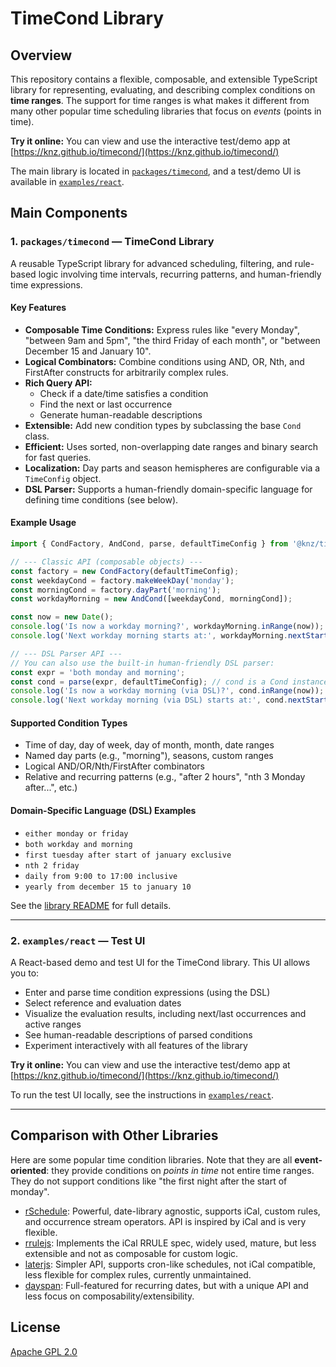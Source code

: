 # TimeCond Library

## Overview

This repository contains a flexible, composable, and extensible TypeScript library for representing, evaluating, and describing complex conditions on **time ranges**. The support for time ranges is what makes it different from many other popular time scheduling libraries that focus on _events_ (points in time).

**Try it online:** You can view and use the interactive test/demo app at [https://knz.github.io/timecond/](https://knz.github.io/timecond/)

The main library is located in [`packages/timecond`](./packages/timecond), and a test/demo UI is available in [`examples/react`](./examples/react).

## Main Components

### 1. `packages/timecond` — TimeCond Library

A reusable TypeScript library for advanced scheduling, filtering, and rule-based logic involving time intervals, recurring patterns, and human-friendly time expressions.

#### **Key Features**

- **Composable Time Conditions:** Express rules like "every Monday", "between 9am and 5pm", "the third Friday of each month", or "between December 15 and January 10".
- **Logical Combinators:** Combine conditions using AND, OR, Nth, and FirstAfter constructs for arbitrarily complex rules.
- **Rich Query API:**
  - Check if a date/time satisfies a condition
  - Find the next or last occurrence
  - Generate human-readable descriptions
- **Extensible:** Add new condition types by subclassing the base `Cond` class.
- **Efficient:** Uses sorted, non-overlapping date ranges and binary search for fast queries.
- **Localization:** Day parts and season hemispheres are configurable via a `TimeConfig` object.
- **DSL Parser:** Supports a human-friendly domain-specific language for defining time conditions (see below).

#### **Example Usage**

```ts
import { CondFactory, AndCond, parse, defaultTimeConfig } from '@knz/timecond';

// --- Classic API (composable objects) ---
const factory = new CondFactory(defaultTimeConfig);
const weekdayCond = factory.makeWeekDay('monday');
const morningCond = factory.dayPart('morning');
const workdayMorning = new AndCond([weekdayCond, morningCond]);

const now = new Date();
console.log('Is now a workday morning?', workdayMorning.inRange(now));
console.log('Next workday morning starts at:', workdayMorning.nextStart(now));

// --- DSL Parser API ---
// You can also use the built-in human-friendly DSL parser:
const expr = 'both monday and morning';
const cond = parse(expr, defaultTimeConfig); // cond is a Cond instance
console.log('Is now a workday morning (via DSL)?', cond.inRange(now));
console.log('Next workday morning (via DSL) starts at:', cond.nextStart(now));
```

#### **Supported Condition Types**

- Time of day, day of week, day of month, month, date ranges
- Named day parts (e.g., "morning"), seasons, custom ranges
- Logical AND/OR/Nth/FirstAfter combinators
- Relative and recurring patterns (e.g., "after 2 hours", "nth 3 Monday after...", etc.)

#### **Domain-Specific Language (DSL) Examples**

- `either monday or friday`
- `both workday and morning`
- `first tuesday after start of january exclusive`
- `nth 2 friday`
- `daily from 9:00 to 17:00 inclusive`
- `yearly from december 15 to january 10`

See the [library README](./packages/timecond/README.md) for full details.

---

### 2. `examples/react` — Test UI

A React-based demo and test UI for the TimeCond library. This UI allows you to:

- Enter and parse time condition expressions (using the DSL)
- Select reference and evaluation dates
- Visualize the evaluation results, including next/last occurrences and active ranges
- See human-readable descriptions of parsed conditions
- Experiment interactively with all features of the library

**Try it online:** You can view and use the interactive test/demo app at [https://knz.github.io/timecond/](https://knz.github.io/timecond/)

To run the test UI locally, see the instructions in [`examples/react`](./examples/react).

---

## Comparison with Other Libraries

Here are some popular time condition libraries. Note that they are all **event-oriented**: they provide conditions on _points in time_ not entire time ranges. They do not support conditions like "the first night after the start of monday".

- [rSchedule](https://github.com/jorroll/rschedule): Powerful, date-library agnostic, supports iCal, custom rules, and occurrence stream operators. API is inspired by iCal and is very flexible.
- [rrulejs](https://github.com/jakubroztocil/rrule): Implements the iCal RRULE spec, widely used, mature, but less extensible and not as composable for custom logic.
- [laterjs](https://github.com/bunkat/later): Simpler API, supports cron-like schedules, not iCal compatible, less flexible for complex rules, currently unmaintained.
- [dayspan](https://github.com/ClickerMonkey/dayspan): Full-featured for recurring dates, but with a unique API and less focus on composability/extensibility.

## License

[Apache GPL 2.0](./LICENSE)
